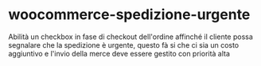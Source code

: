 # woocommerce-spedizione-urgente
Abilità un checkbox in fase di checkout dell'ordine affinché il cliente possa segnalare che la spedizione è urgente, questo fà si che ci sia un costo aggiuntivo e l'invio della merce deve essere gestito con priorità alta

